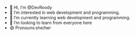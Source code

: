 - 👋 Hi, I’m @DevRoody
- 👀 I’m interested in web development and programming.
- 🌱 I’m currently learning web development and programming.
- 💞️ I’m looking to learn from everyone here 
- 😄 Pronouns:she/her

<!---
DevRoody/DevRoody is a ✨ special ✨ repository because its `README.md` (this file) appears on your GitHub profile.
You can click the Preview link to take a look at your changes.
--->
